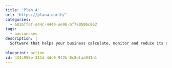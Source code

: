 ```yaml
---
title: 'Plan A'
url: 'https://plana.earth/'
categories:
  - 681bffaf-a44c-4449-ae96-bf780506c862
tags:
  - businesses
description: |
  Software that helps your business calculate, monitor and reduce its carbon footprint. Our platform allows you to track your carbon footprint monthly and learn how to reduce it with the support of a custom sustainability action plan, automatically created based on your worst-performing indicators.
  
blueprint: action
id: 434c956e-311d-4dc0-9f2b-0c8efaa941a1
---
```

